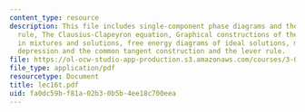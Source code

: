 ```yaml
---
content_type: resource
description: This file includes single-component phase diagrams and the Gibbs phase
  rule, The Clausius-Clapeyron equation, Graphical constructions of the free energy
  in mixtures and solutions, free energy diagrams of ideal solutions, melting point
  depression and the common tangent construction and the lever rule.
file: https://ol-ocw-studio-app-production.s3.amazonaws.com/courses/3-012-fundamentals-of-materials-science-fall-2005/fa0dc59bf81a02b30b5b4ee18c700eea_lec16t.pdf
file_type: application/pdf
resourcetype: Document
title: lec16t.pdf
uid: fa0dc59b-f81a-02b3-0b5b-4ee18c700eea
---
```

